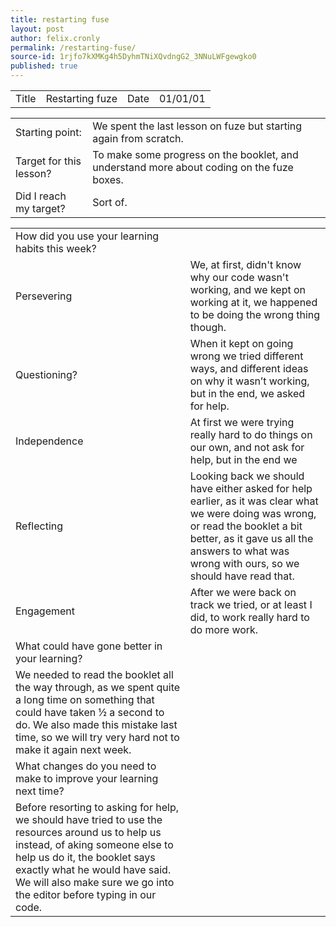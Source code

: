 ```yaml
---
title: restarting fuse
layout: post
author: felix.cronly
permalink: /restarting-fuse/
source-id: 1rjfo7kXMKg4h5DyhmTNiXQvdngG2_3NNuLWFgewgko0
published: true
---
```

<table>
  <tr>
    <td>Title</td>
    <td>Restarting fuze</td>
    <td>Date</td>
    <td>01/01/01</td>
  </tr>
</table>


<table>
  <tr>
    <td>Starting point:</td>
    <td>We spent the last lesson on fuze but starting again from scratch.</td>
  </tr>
  <tr>
    <td>Target for this lesson?</td>
    <td>To make some progress on the booklet, and understand more about coding on the fuze boxes.</td>
  </tr>
  <tr>
    <td>Did I reach my target? </td>
    <td>Sort of.</td>
  </tr>
</table>


<table>
  <tr>
    <td>How did you use your learning habits this week?</td>
    <td></td>
  </tr>
  <tr>
    <td>Persevering</td>
    <td>We, at first, didn't know why our code wasn't working, and we kept on working at it, we happened to be doing the wrong thing though.</td>
  </tr>
  <tr>
    <td>Questioning?</td>
    <td>When it kept on going wrong we tried different ways, and different ideas on why it wasn’t working, but in the end, we asked for help.</td>
  </tr>
  <tr>
    <td>Independence</td>
    <td>At first we were trying really hard to do things on our own, and not ask for help, but in the end we </td>
  </tr>
  <tr>
    <td>Reflecting</td>
    <td>Looking back we should have either asked for help earlier, as it was clear what we were doing was wrong, or read the booklet a bit better, as it gave us all the answers to what was wrong with ours, so we should have read that.</td>
  </tr>
  <tr>
    <td>Engagement</td>
    <td>After we were back on track we tried, or at least I did, to work really hard to do more work.</td>
  </tr>
  <tr>
    <td>What could have gone better in your learning?</td>
    <td></td>
  </tr>
  <tr>
    <td>We needed to read the booklet all the way through, as we spent quite a long time on something that could have taken ½ a second to do. We also made this mistake last time, so we will try very hard not to make it again next week.</td>
    <td></td>
  </tr>
  <tr>
    <td>What changes do you need to make to improve your learning next time?</td>
    <td></td>
  </tr>
  <tr>
    <td>Before resorting to asking for help, we should have tried to use the resources around us to help us instead, of aking someone else to help us do it, the booklet says exactly what he would have said. We will also make sure we go into the editor before typing in our code.</td>
    <td></td>
  </tr>
</table>


